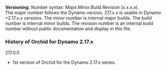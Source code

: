 ﻿**Versioning:** Number syntax: Major.Minor.Build.Revision (x.x.x.x).  
The major number follows the Dynamo version, 217.x.x is usable in Dynamo +2.17.x.x versions. The minor number is internal major builds. The build number is internal minor builds. The revision number is an internal build number without public documentation and display in this file.  
  
### History of Orchid for Dynamo 2.17.x  
  
217.0.0  
- 1st version of Orchid for the Dynamo 2.17.x series.  
